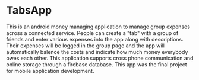 # TabsApp
This is an android money managing application to manage group expenses across a connected service. People can create a "tab" with a group of friends and enter various expenses into the app along with descriptions. Their expenses will be logged in the group page and the app will automatically balence the costs and indicate how much money everybody owes each other. This application supports cross phone communication and online storage through a firebase database. This app was the final project for mobile application development.
